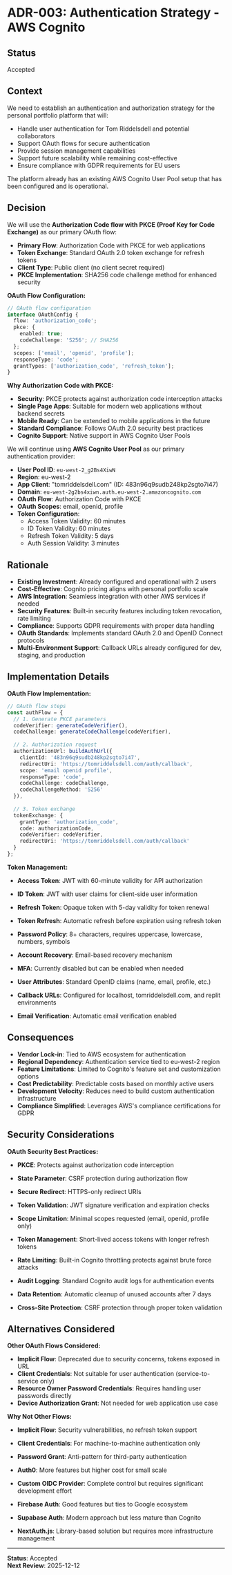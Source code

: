 # ADR-003: Authentication Strategy - AWS Cognito

## Status
Accepted

## Context
We need to establish an authentication and authorization strategy for the personal portfolio platform that will:
- Handle user authentication for Tom Riddelsdell and potential collaborators
- Support OAuth flows for secure authentication
- Provide session management capabilities
- Support future scalability while remaining cost-effective
- Ensure compliance with GDPR requirements for EU users

The platform already has an existing AWS Cognito User Pool setup that has been configured and is operational.

## Decision

We will use the **Authorization Code flow with PKCE (Proof Key for Code Exchange)** as our primary OAuth flow:

- **Primary Flow**: Authorization Code with PKCE for web applications
- **Token Exchange**: Standard OAuth 2.0 token exchange for refresh tokens
- **Client Type**: Public client (no client secret required)
- **PKCE Implementation**: SHA256 code challenge method for enhanced security

**OAuth Flow Configuration:**
```typescript
// OAuth flow configuration
interface OAuthConfig {
  flow: 'authorization_code';
  pkce: {
    enabled: true;
    codeChallenge: 'S256'; // SHA256
  };
  scopes: ['email', 'openid', 'profile'];
  responseType: 'code';
  grantTypes: ['authorization_code', 'refresh_token'];
}
```

**Why Authorization Code with PKCE:**
- **Security**: PKCE protects against authorization code interception attacks
- **Single Page Apps**: Suitable for modern web applications without backend secrets
- **Mobile Ready**: Can be extended to mobile applications in the future
- **Standard Compliance**: Follows OAuth 2.0 security best practices
- **Cognito Support**: Native support in AWS Cognito User Pools

We will continue using **AWS Cognito User Pool** as our primary authentication provider:

- **User Pool ID**: `eu-west-2_g2Bs4XiwN`
- **Region**: eu-west-2
- **App Client**: "tomriddelsdell.com" (ID: 483n96q9sudb248kp2sgto7i47)
- **Domain**: `eu-west-2g2bs4xiwn.auth.eu-west-2.amazoncognito.com`
- **OAuth Flow**: Authorization Code with PKCE
- **OAuth Scopes**: email, openid, profile
- **Token Configuration**:
  - Access Token Validity: 60 minutes
  - ID Token Validity: 60 minutes
  - Refresh Token Validity: 5 days
  - Auth Session Validity: 3 minutes

## Rationale
- **Existing Investment**: Already configured and operational with 2 users
- **Cost-Effective**: Cognito pricing aligns with personal portfolio scale
- **AWS Integration**: Seamless integration with other AWS services if needed
- **Security Features**: Built-in security features including token revocation, rate limiting
- **Compliance**: Supports GDPR requirements with proper data handling
- **OAuth Standards**: Implements standard OAuth 2.0 and OpenID Connect protocols
- **Multi-Environment Support**: Callback URLs already configured for dev, staging, and production

## Implementation Details

**OAuth Flow Implementation:**
```typescript
// OAuth flow steps
const authFlow = {
  // 1. Generate PKCE parameters
  codeVerifier: generateCodeVerifier(),
  codeChallenge: generateCodeChallenge(codeVerifier),
  
  // 2. Authorization request
  authorizationUrl: buildAuthUrl({
    clientId: '483n96q9sudb248kp2sgto7i47',
    redirectUri: 'https://tomriddelsdell.com/auth/callback',
    scope: 'email openid profile',
    responseType: 'code',
    codeChallenge: codeChallenge,
    codeChallengeMethod: 'S256'
  }),
  
  // 3. Token exchange
  tokenExchange: {
    grantType: 'authorization_code',
    code: authorizationCode,
    codeVerifier: codeVerifier,
    redirectUri: 'https://tomriddelsdell.com/auth/callback'
  }
};
```

**Token Management:**
- **Access Token**: JWT with 60-minute validity for API authorization
- **ID Token**: JWT with user claims for client-side user information
- **Refresh Token**: Opaque token with 5-day validity for token renewal
- **Token Refresh**: Automatic refresh before expiration using refresh token

- **Password Policy**: 8+ characters, requires uppercase, lowercase, numbers, symbols
- **Account Recovery**: Email-based recovery mechanism
- **MFA**: Currently disabled but can be enabled when needed
- **User Attributes**: Standard OpenID claims (name, email, profile, etc.)
- **Callback URLs**: Configured for localhost, tomriddelsdell.com, and replit environments
- **Email Verification**: Automatic email verification enabled

## Consequences
- **Vendor Lock-in**: Tied to AWS ecosystem for authentication
- **Regional Dependency**: Authentication service tied to eu-west-2 region
- **Feature Limitations**: Limited to Cognito's feature set and customization options
- **Cost Predictability**: Predictable costs based on monthly active users
- **Development Velocity**: Reduces need to build custom authentication infrastructure
- **Compliance Simplified**: Leverages AWS's compliance certifications for GDPR

## Security Considerations

**OAuth Security Best Practices:**
- **PKCE**: Protects against authorization code interception
- **State Parameter**: CSRF protection during authorization flow
- **Secure Redirect**: HTTPS-only redirect URIs
- **Token Validation**: JWT signature verification and expiration checks
- **Scope Limitation**: Minimal scopes requested (email, openid, profile only)

- **Token Management**: Short-lived access tokens with longer refresh tokens
- **Rate Limiting**: Built-in Cognito throttling protects against brute force attacks
- **Audit Logging**: Standard Cognito audit logs for authentication events
- **Data Retention**: Automatic cleanup of unused accounts after 7 days
- **Cross-Site Protection**: CSRF protection through proper token validation

## Alternatives Considered

**Other OAuth Flows Considered:**
- **Implicit Flow**: Deprecated due to security concerns, tokens exposed in URL
- **Client Credentials**: Not suitable for user authentication (service-to-service only)
- **Resource Owner Password Credentials**: Requires handling user passwords directly
- **Device Authorization Grant**: Not needed for web application use case

**Why Not Other Flows:**
- **Implicit Flow**: Security vulnerabilities, no refresh token support
- **Client Credentials**: For machine-to-machine authentication only
- **Password Grant**: Anti-pattern for third-party authentication

- **Auth0**: More features but higher cost for small scale
- **Custom OIDC Provider**: Complete control but requires significant development effort
- **Firebase Auth**: Good features but ties to Google ecosystem
- **Supabase Auth**: Modern approach but less mature than Cognito
- **NextAuth.js**: Library-based solution but requires more infrastructure management


---

**Status**: Accepted  
**Next Review**: 2025-12-12  
